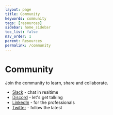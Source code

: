 ```yaml
---
layout: page
title: Community
keywords: community
tags: [resources]
sidebar: home_sidebar
toc_list: false
nav_order: 1
parent: Resources
permalink: /community
---
```


# Community

Join the community to learn, share and collaborate.

- [Slack](https://slack.micro.mu) - chat in realtime
- [Discord](https://discord.gg/hbmJEct) - let's get talking
- [LinkedIn](https://www.linkedin.com/company/micro-services-inc) - for the professionals
- [Twitter](https://twitter.com/microhq) - follow the latest
